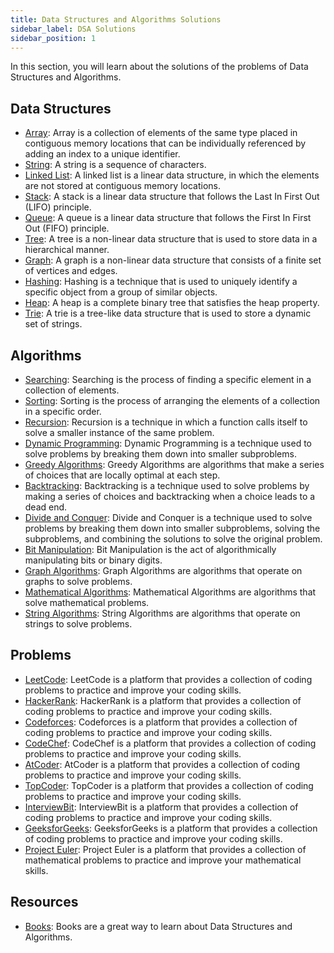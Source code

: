 ```yaml
---
title: Data Structures and Algorithms Solutions
sidebar_label: DSA Solutions
sidebar_position: 1
---
```


In this section, you will learn about the solutions of the problems of Data Structures and Algorithms. 

## Data Structures

- [Array](#): Array is a collection of elements of the same type placed in contiguous memory locations that can be individually referenced by adding an index to a unique identifier.
- [String](#): A string is a sequence of characters.
- [Linked List](#): A linked list is a linear data structure, in which the elements are not stored at contiguous memory locations.
- [Stack](#): A stack is a linear data structure that follows the Last In First Out (LIFO) principle.
- [Queue](#): A queue is a linear data structure that follows the First In First Out (FIFO) principle.
- [Tree](#): A tree is a non-linear data structure that is used to store data in a hierarchical manner.
- [Graph](#): A graph is a non-linear data structure that consists of a finite set of vertices and edges.
- [Hashing](#): Hashing is a technique that is used to uniquely identify a specific object from a group of similar objects.
- [Heap](#): A heap is a complete binary tree that satisfies the heap property.
- [Trie](#): A trie is a tree-like data structure that is used to store a dynamic set of strings.

## Algorithms

- [Searching](#): Searching is the process of finding a specific element in a collection of elements.
- [Sorting](#): Sorting is the process of arranging the elements of a collection in a specific order.
- [Recursion](#): Recursion is a technique in which a function calls itself to solve a smaller instance of the same problem.
- [Dynamic Programming](#): Dynamic Programming is a technique used to solve problems by breaking them down into smaller subproblems.
- [Greedy Algorithms](#): Greedy Algorithms are algorithms that make a series of choices that are locally optimal at each step.
- [Backtracking](#): Backtracking is a technique used to solve problems by making a series of choices and backtracking when a choice leads to a dead end.
- [Divide and Conquer](#): Divide and Conquer is a technique used to solve problems by breaking them down into smaller subproblems, solving the subproblems, and combining the solutions to solve the original problem.
- [Bit Manipulation](#): Bit Manipulation is the act of algorithmically manipulating bits or binary digits.
- [Graph Algorithms](/dsa/Algorithms/graph-algorithms): Graph Algorithms are algorithms that operate on graphs to solve problems.
- [Mathematical Algorithms](#): Mathematical Algorithms are algorithms that solve mathematical problems.
- [String Algorithms](#): String Algorithms are algorithms that operate on strings to solve problems.

## Problems

- [LeetCode](#): LeetCode is a platform that provides a collection of coding problems to practice and improve your coding skills.
- [HackerRank](#): HackerRank is a platform that provides a collection of coding problems to practice and improve your coding skills.
- [Codeforces](#): Codeforces is a platform that provides a collection of coding problems to practice and improve your coding skills.
- [CodeChef](#): CodeChef is a platform that provides a collection of coding problems to practice and improve your coding skills.
- [AtCoder](#): AtCoder is a platform that provides a collection of coding problems to practice and improve your coding skills.
- [TopCoder](#): TopCoder is a platform that provides a collection of coding problems to practice and improve your coding skills.
- [InterviewBit](#): InterviewBit is a platform that provides a collection of coding problems to practice and improve your coding skills.
- [GeeksforGeeks](#): GeeksforGeeks is a platform that provides a collection of coding problems to practice and improve your coding skills.
- [Project Euler](#): Project Euler is a platform that provides a collection of mathematical problems to practice and improve your mathematical skills.

## Resources

- [Books](#): Books are a great way to learn about Data Structures and Algorithms.